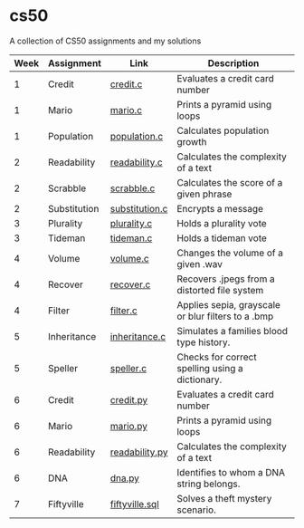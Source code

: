 # cs50
A collection of CS50 assignments and my solutions

| Week          | Assignment    | Link                                                                       | Description                                         |
| ------------- |---------------| ---------------------------------------------------------------------------|-----------------------------------------------------|
| 1             | Credit        | [credit.c](https://github.com/seidbar/cs50/blob/main/credit.c)             | Evaluates a credit card number                      | 
| 1             | Mario         | [mario.c](https://github.com/seidbar/cs50/blob/main/mario.c)               | Prints a pyramid using loops                        |
| 1             | Population    | [population.c](https://github.com/seidbar/cs50/blob/main/population.c)     | Calculates population growth                        |
| 2             | Readability   | [readability.c](https://github.com/seidbar/cs50/blob/main/readability.c)   | Calculates the complexity of a text                 |
| 2             | Scrabble      | [scrabble.c](https://github.com/seidbar/cs50/blob/main/scrabble.c)         | Calculates the score of a given phrase              |
| 2             | Substitution  | [substitution.c](https://github.com/seidbar/cs50/blob/main/substitution.c) | Encrypts a message                                  |
| 3             | Plurality     | [plurality.c](https://github.com/seidbar/cs50/blob/main/plurality.c)       | Holds a plurality vote                              |
| 3             | Tideman       | [tideman.c](https://github.com/seidbar/cs50/blob/main/tideman.c)           | Holds a tideman vote                                |
| 4             | Volume        | [volume.c](https://github.com/seidbar/cs50/blob/main/volume.c)             | Changes the volume of a given .wav                  |
| 4             | Recover       | [recover.c](https://github.com/seidbar/cs50/blob/main/recover.c)           | Recovers .jpegs from a distorted file system        |
| 4             | Filter        | [filter.c](https://github.com/seidbar/cs50/tree/main/filter)               | Applies sepia, grayscale or blur filters to a .bmp  |
| 5             | Inheritance   | [inheritance.c](https://github.com/seidbar/cs50/blob/main/inheritance.c)   | Simulates a families blood type history.            |
| 5             | Speller       | [speller.c](https://github.com/seidbar/cs50/blob/main/speller.c)           | Checks for correct spelling using a dictionary.     |
| 6             | Credit        | [credit.py](https://github.com/seidbar/cs50/blob/main/credit.py)           | Evaluates a credit card number                      | 
| 6             | Mario         | [mario.py](https://github.com/seidbar/cs50/blob/main/mario.py)             | Prints a pyramid using loops                        |
| 6             | Readability   | [readability.py](https://github.com/seidbar/cs50/blob/main/readability.py) | Calculates the complexity of a text                 |
| 6             | DNA           | [dna.py](https://github.com/seidbar/cs50/blob/main/dna.py)                 | Identifies to whom a DNA string belongs.            |
| 7             | Fiftyville    | [fiftyville.sql](https://github.com/seidbar/cs50/blob/main/fiftyville.sql) | Solves a theft mystery scenario.                    |



